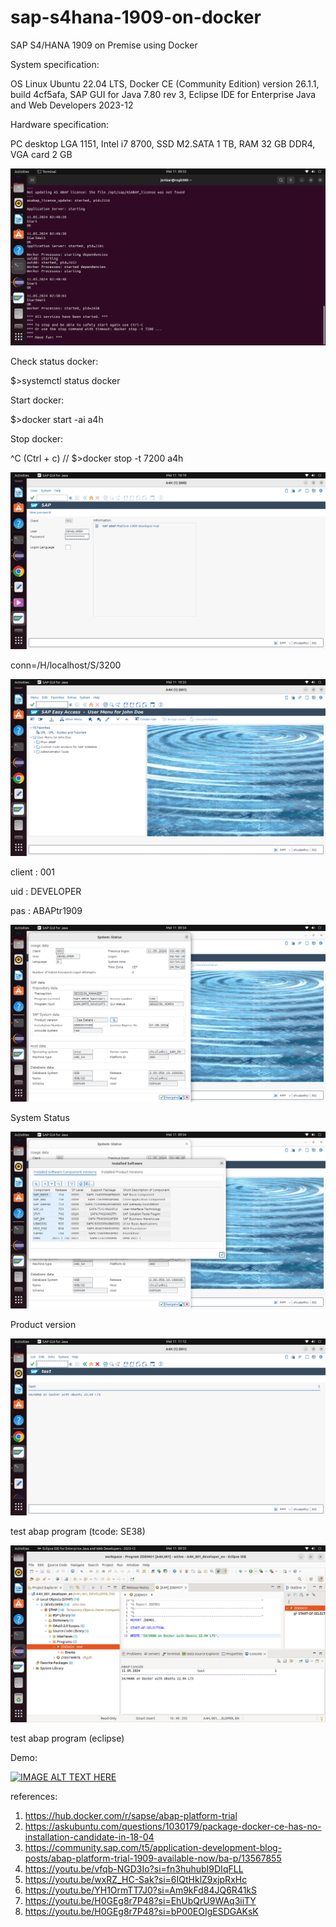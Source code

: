 # sap-s4hana-1909-on-docker
SAP S4/HANA 1909 on Premise using Docker

System specification:

OS Linux Ubuntu 22.04 LTS, Docker CE (Community Edition) version 26.1.1, build 4cf5afa, SAP GUI for Java 7.80 rev 3, Eclipse IDE for Enterprise Java and Web Developers 2023-12

Hardware specification:

PC desktop LGA 1151, Intel i7 8700, SSD M2.SATA 1 TB, RAM 32 GB DDR4, VGA card 2 GB

![alt text](https://github.com/jenizar/sap-s4hana-1909-on-docker/blob/main/screenshot/pic1.png)

Check status docker:

$>systemctl status docker

Start docker:

$>docker start -ai a4h

Stop docker:

^C (Ctrl + c)  //  $>docker stop -t 7200 a4h

![alt text](https://github.com/jenizar/sap-s4hana-1909-on-docker/blob/main/screenshot/pic2.png)

conn=/H/localhost/S/3200

![alt text](https://github.com/jenizar/sap-s4hana-1909-on-docker/blob/main/screenshot/pic3.png)

client : 001

uid : DEVELOPER 

pas : ABAPtr1909

![alt text](https://github.com/jenizar/sap-s4hana-1909-on-docker/blob/main/screenshot/pic4.png)

System Status 

![alt text](https://github.com/jenizar/sap-s4hana-1909-on-docker/blob/main/screenshot/pic5.png)

Product version

![alt text](https://github.com/jenizar/sap-s4hana-1909-on-docker/blob/main/screenshot/pic6.png)

test abap program (tcode: SE38)

![alt text](https://github.com/jenizar/sap-s4hana-1909-on-docker/blob/main/screenshot/pic7.png)

test abap program (eclipse)

Demo:

[![IMAGE ALT TEXT HERE](http://img.youtube.com/vi/MFVuuwMqXq8/0.jpg)](http://www.youtube.com/watch?v=MFVuuwMqXq8)

references:
1. https://hub.docker.com/r/sapse/abap-platform-trial   
2. https://askubuntu.com/questions/1030179/package-docker-ce-has-no-installation-candidate-in-18-04
3. https://community.sap.com/t5/application-development-blog-posts/abap-platform-trial-1909-available-now/ba-p/13567855
4. https://youtu.be/vfqb-NGD3Io?si=fn3huhubI9DIqFLL
5. https://youtu.be/wxRZ_HC-Sak?si=6IQtHklZ9xjpRxHc
6. https://youtu.be/YH1OrmTT7J0?si=Am9kFd84JQ6R41kS
7. https://youtu.be/H0GEg8r7P48?si=EhUbQrU9WAq3iiTY
8. https://youtu.be/H0GEg8r7P48?si=bP00EOIgESDGAKsK

